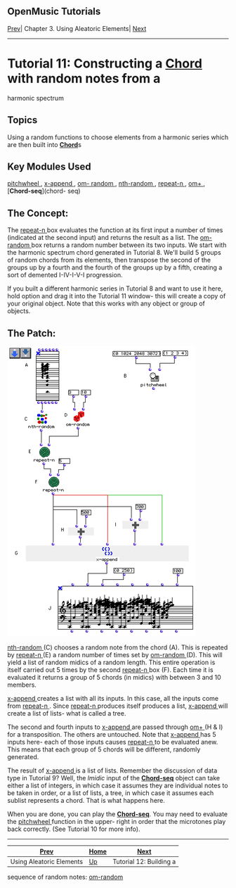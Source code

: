 OpenMusic Tutorials  
---  
[Prev](tut.gen.11-13)| Chapter 3. Using Aleatoric Elements|
[Next](tut.gen.12)  
  
* * *

# Tutorial 11: Constructing a [**Chord**](chord) with random notes from a
harmonic spectrum

## Topics

Using a random functions to choose elements from a harmonic series which are
then built into [**Chord**](chord)s

## Key Modules Used

[ pitchwheel ](pitchwheel), [ x-append ](x-append), [ om-
random ](om-random), [ nth-random ](nth-random),
[ repeat-n ](repeat-n), [ om+ ](omplus), [**Chord-seq**](chord-
seq)

## The Concept:

The [ repeat-n ](repeat-n) box evaluates the function at its first input
a number of times (indicated at the second input) and returns the result as a
list. The [ om-random ](om-random) box returns a random number between
its two inputs. We start with the harmonic spectrum chord generated in
Tutorial 8. We'll build 5 groups of random chords from its elements, then
transpose the second of the groups up by a fourth and the fourth of the groups
up by a fifth, creating a sort of demented I-IV-I-V-I progression.

If you built a different harmonic series in Tutorial 8 and want to use it
here, hold option and drag it into the Tutorial 11 window- this will create a
copy of your original object. Note that this works with any object or group of
objects.

## The Patch:

![](figures/tutorials/general/11a.png)

[ nth-random ](nth-random) (C) chooses a random note from the chord (A).
This is repeated by [ repeat-n ](repeat-n) (E) a random number of times
set by [ om-random ](om-random) (D). This will yield a list of random
midics of a random length. This entire operation is itself carried out 5 times
by the second [ repeat-n ](repeat-n) box (F). Each time it is evaluated
it returns a group of 5 chords (in midics) with between 3 and 10 members.

[ x-append ](x-append) creates a list with all its inputs. In this case,
all the inputs come from [ repeat-n ](repeat-n). Since
[ repeat-n ](repeat-n) produces itself produces a list,
[ x-append ](x-append) will create a list of lists- what is called a
tree.

The second and fourth inputs to [ x-append ](x-append) are passed through
[ om+ ](omplus) (H & I) for a transposition. The others are untouched.
Note that [ x-append ](x-append) has 5 inputs here- each of those inputs
causes [ repeat-n ](repeat-n) to be evaluated anew. This means that each
group of 5 chords will be different, randomly generated.

The result of [ x-append ](x-append) is a list of lists. Remember the
discussion of data type in Tutorial 9? Well, the  _lmidic_  input of the
[**Chord-seq**](chord-seq) object can take either a list of integers, in
which case it assumes they are individual notes to be taken in order, or a
list of lists, a tree, in which case it assumes each sublist represents a
chord. That is what happens here.

When you are done, you can play the [**Chord-seq**](chord-seq). You may
need to evaluate the [ pitchwheel ](pitchwheel) function in the upper-
right in order that the microtones play back correctly. (See Tutorial 10 for
more info).

* * *

[Prev](tut.gen.11-13)| [Home](index)| [Next](tut.gen.12)  
---|---|---  
Using Aleatoric Elements| [Up](tut.gen.11-13)| Tutorial 12: Building a
sequence of random notes: [ om-random ](om-random)

